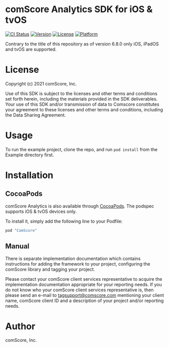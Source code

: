 # comScore Analytics SDK for iOS & tvOS

[![CI Status](https://github.com/comScore/ComScore-iOS-watchOS-tvOS/workflows/ComScore%20CI/badge.svg?branch=master)](https://github.com/comScore/ComScore-iOS-watchOS-tvOS/actions)
[![Version](https://img.shields.io/cocoapods/v/ComScore.svg?style=flat)](http://cocoapods.org/pods/ComScore)
[![License](https://img.shields.io/cocoapods/l/ComScore.svg?style=flat)](http://cocoapods.org/pods/ComScore)
[![Platform](https://img.shields.io/cocoapods/p/ComScore.svg?style=flat)](http://cocoapods.org/pods/ComScore)

Contrary to the title of this repository as of version 6.8.0 only iOS, iPadOS and tvOS are supported.

License
=======

Copyright (c) 2021 comScore, Inc.

Use of this SDK is subject to the licenses and other terms and conditions set forth herein, including the materials provided in the SDK deliverables. Your use of this SDK and/or transmission of data to Comscore constitutes your agreement to these licenses and other terms and conditions, including the Data Sharing Agreement.

Usage
=====

To run the example project, clone the repo, and run `pod install` from the Example directory first.

Installation
============

CocoaPods
---------

comScore Analytics is also available through [CocoaPods](http://cocoapods.org). The podspec supports iOS & tvOS devices only. 

To install it, simply add the following line to your Podfile:

```ruby
pod "ComScore"
```

Manual
------

There is separate implementation documentation which contains instructions for adding the framework to your project, configuring the comScore library and tagging your project.

Please contact your comScore client services representative to acquire the implementation documentation appropriate for your reporting needs. 
If you do not know who your comScore client services representative is, then please send an e-mail to tagsupport@comscore.com mentioning your client name, comScore client ID and a description of your project and/or reporting needs.

Author
======

comScore, Inc.
